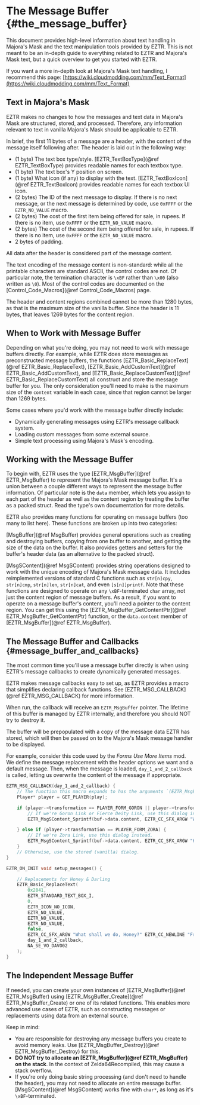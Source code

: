 # The Message Buffer {#the_message_buffer}

This document provides high-level information about text handling in Majora's Mask and the text manipulation tools provided by EZTR. This is not meant to be an in-depth guide to everything related to EZTR and Majora's Mask text, but a quick overview to get you started with EZTR.

If you want a more in-depth look at Majora's Mask text handling, I recommend this page: [https://wiki.cloudmodding.com/mm/Text_Format](https://wiki.cloudmodding.com/mm/Text_Format)

## Text in Majora's Mask

EZTR makes no changes to how the messages and text data in Majora's Mask are structured, stored, and processed. Therefore, any information relevant to text in vanilla Majora's Mask should be applicable to EZTR.

In brief, the first 11 bytes of a message are a header, with the content of the message itself following after. The header is laid out in the following way:

* (1 byte) The text box type/style. [EZTR_TextBoxType](@ref EZTR_TextBoxType) provides readable names for each textbox type.
* (1 byte) The text box's Y position on screen.
* (1 byte) What icon (if any) to display with the text. [EZTR_TextBoxIcon](@ref EZTR_TextBoxIcon) provides readable names for each textbox UI icon.
* (2 bytes) The ID of the next message to display. If there is no next message, or the next message is determined by code, use `0xFFFF` or the `EZTR_NO_VALUE` macro.
* (2 bytes) The cost of the first item being offered for sale, in rupees. If there is no item, use `0xFFFF` or the `EZTR_NO_VALUE` macro.
* (2 bytes) The cost of the second item being offered for sale, in rupees. If there is no item, use `0xFFFF` or the `EZTR_NO_VALUE` macro.
* 2 bytes of padding.

All data after the header is considered part of the message content.

The text encoding of the message content is non-standard: while all the printable characters are standard ASCII, the control codes are not. Of particular note, the termination character is `\xBF` rather than `\x00` (also written as `\0`). Most of the control codes are documented on the [Control_Code_Macros](@ref Control_Code_Macros) page.

The header and content regions combined cannot be more than 1280 bytes, as that is the maximum size of the vanilla buffer. Since the header is 11 bytes, that leaves 1269 bytes for the content region.

## When to Work with Message Buffer

Depending on what you're doing, you may not need to work with message buffers directly. For example, while EZTR does store messages as preconstructed message buffers, the functions [EZTR_Basic_ReplaceText](@ref EZTR_Basic_ReplaceText), [EZTR_Basic_AddCustomText](@ref EZTR_Basic_AddCustomText), and [EZTR_Basic_ReplaceCustomText](@ref EZTR_Basic_ReplaceCustomText) all construct and store the message buffer for you. The only consideration you'll need to make is the maximum size of the `content` variable in each case, since that region cannot be larger than 1269 bytes.

Some cases where you'd work with the message buffer directly include:

* Dynamically generating messages using EZTR's message callback system.
* Loading custom messages from some external source.
* Simple text processing using Majora's Mask's encoding.

## Working with the Message Buffer

To begin with, EZTR uses the type [EZTR_MsgBuffer](@ref EZTR_MsgBuffer) to represent the Majora's Mask message buffer. It's a union between a couple different ways to represent the message buffer information. Of particular note is the `data` member, which lets you assign to each part of the header as well as the content region by treating the buffer as a packed struct. Read the type's own documentation for more details.

EZTR also provides many functions for operating on message buffers (too many to list here). These functions are broken up into two categories:

[MsgBuffer](@ref MsgBuffer) provides general operations such as creating and destroying buffers, copying from one buffer to another, and getting the size of the data on the buffer. It also provides getters and setters for the buffer's header data (as an alternative to the packed struct).

[MsgSContent](@ref MsgSContent) provides string operations designed to work with the unique encoding of Majora's Mask message data. It includes reimplemented versions of standard C functions such as `str[n]cpy`, `str[n]cmp`, `str[n]len`, `str[n]cat`, and even `[s[n]]printf`. Note that these functions are designed to operate on any `\xBF`-terminated `char` array, not just the content region of message buffers. As a result, if you want to operate on a message buffer's content, you'll need a pointer to the content region. You can get this using the [EZTR_MsgBuffer_GetContentPtr](@ref EZTR_MsgBuffer_GetContentPtr) function, or the `data.content` member of [EZTR_MsgBuffer](@ref EZTR_MsgBuffer).

## The Message Buffer and Callbacks {#message_buffer_and_callbacks}

The most common time you'll use a message buffer directly is when using EZTR's message callbacks to create dynamically generated messages.

EZTR makes message callbacks easy to set up, as EZTR provides a macro that simplifies declaring callback functions. See [EZTR_MSG_CALLBACK](@ref EZTR_MSG_CALLBACK) for more information.

When run, the callback will receive an `EZTR_MsgBuffer` pointer. The lifetime of this buffer is managed by EZTR internally, and therefore you should NOT try to destroy it.

The buffer will be prepopulated with a copy of the message data EZTR has stored, which will then be passed on to the Majora's Mask message handler to be displayed.

For example, consider this code used by the *Forms Use More Items* mod. We define the message replacement with the header options we want and a default message. Then, when the message is loaded, `day_1_and_2_callback` is called, letting us overwrite the content of the message if appropriate.

```C
EZTR_MSG_CALLBACK(day_1_and_2_callback) {
    // The function this macro expands to has the arguments `(EZTR_MsgBuffer* buf, u16 textId, PlayState* play)`.
    Player* player = GET_PLAYER(play);

    if (player->transformation == PLAYER_FORM_GORON || player->transformation == PLAYER_FORM_FIERCE_DEITY) {
        // If we're Goron Link or Fierce Deity Link, use this dialog instead.
        EZTR_MsgSContent_Sprintf(buf->data.content, EZTR_CC_SFX_ARGW "What shall we do, Honey?" EZTR_CC_NEWLINE "From what I can see, he's too" EZTR_CC_NEWLINE "heavy for the platform to support." EZTR_CC_EVENT EZTR_CC_END, NA_SE_VO_DAVO02);

    } else if (player->transformation == PLAYER_FORM_ZORA) {
        // If we're Zora Link, use this dialog instead.
        EZTR_MsgSContent_Sprintf(buf->data.content, EZTR_CC_SFX_ARGW "He's a celebrity, Honey." EZTR_CC_NEWLINE "You wouldn't want me to think" EZTR_CC_NEWLINE "I have competition, do you?" EZTR_CC_EVENT EZTR_CC_END, NA_SE_VO_DAVO02);
    } 
    // Otherwise, use the stored (vanilla) dialog.
}

EZTR_ON_INIT void setup_messages() {

    // Replacements for Honey & Darling
    EZTR_Basic_ReplaceText(
        0x2841,
        EZTR_STANDARD_TEXT_BOX_I,
        0,
        EZTR_ICON_NO_ICON,
        EZTR_NO_VALUE,
        EZTR_NO_VALUE,
        EZTR_NO_VALUE,
        false,
        EZTR_CC_SFX_ARGW "What shall we do, Honey?" EZTR_CC_NEWLINE "From what I can see, he doesn't" EZTR_CC_NEWLINE "seem to be able to carry " EZTR_CC_COLOR_RED "bombs" EZTR_CC_COLOR_DEFAULT "." EZTR_CC_EVENT EZTR_CC_END,
        day_1_and_2_callback,
        NA_SE_VO_DAVO02
    );
}
```

## The Independent Message Buffer

If needed, you can create your own instances of [EZTR_MsgBuffer](@ref EZTR_MsgBuffer) using [EZTR_MsgBuffer_Create](@ref EZTR_MsgBuffer_Create) or one of its related functions. This enables more advanced use cases of EZTR, such as constructing messages or replacements using data from an external source.

Keep in mind:

* You are responsible for destroying any message buffers you create to avoid memory leaks. Use [EZTR_MsgBuffer_Destroy](@ref EZTR_MsgBuffer_Destroy) for this.
* **DO NOT try to allocate an [EZTR_MsgBuffer](@ref EZTR_MsgBuffer) on the stack**. In the context of Zelda64Recompiled, this may cause a stack overflow.
* If you're only doing basic string processing (and don't need to handle the header), you may not need to allocate an entire message buffer. [MsgSContent](@ref MsgSContent) works fine with `char*`, as long as it's `\xBF`-terminated.
